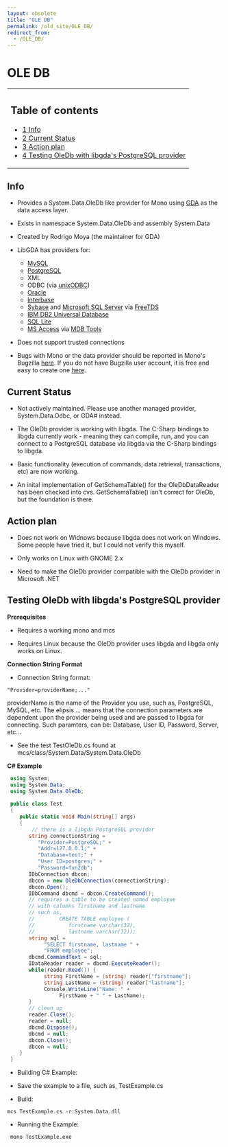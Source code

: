 ```yaml
---
layout: obsolete
title: "OLE DB"
permalink: /old_site/OLE_DB/
redirect_from:
  - /OLE_DB/
---
```


OLE DB
======

<table>
<col width="100%" />
<tbody>
<tr class="odd">
<td align="left"><h2>Table of contents</h2>
<ul>
<li><a href="#Info">1 Info</a></li>
<li><a href="#Current_Status">2 Current Status</a></li>
<li><a href="#Action_plan">3 Action plan</a></li>
<li><a href="#Testing_OleDb_with_libgda.27s_PostgreSQL_provider">4 Testing OleDb with libgda's PostgreSQL provider</a></li>
</ul></td>
</tr>
</tbody>
</table>

Info
----

-   Provides a System.Data.OleDb like provider for Mono using [GDA](http://www.gnome-db.org/) as the data access layer.

-   Exists in namespace System.Data.OleDb and assembly System.Data

-   Created by Rodrigo Moya (the maintainer for GDA)

-   LibGDA has providers for:
    -   [MySQL](http://www.mysql.com/)
    -   [PostgreSQL](http://www.postgresql.org/)
    -   XML
    -   ODBC (via [unixODBC](http://www.unixodbc.org/))
    -   [Oracle](http://www.oracle.com/)
    -   [Interbase](http://www.borland.com/products/downloads/download_interbase.html)
    -   [Sybase](http://www.sybase.com/downloads) and [Microsoft SQL Server](http://www.microsoft.com/sql/default.asp) via [FreeTDS](http://www.freetds.org/)
    -   [IBM DB2 Universal Database](http://www-3.ibm.com/software/data/db2/)
    -   [SQL Lite](http://www.hwaci.com/sw/sqlite/download.html)
    -   [MS Access](http://www.microsoft.com/office/access/default.asp) via [MDB Tools](http://mdbtools.sourceforge.net/)

-   Does not support trusted connections

-   Bugs with Mono or the data provider should be reported in Mono's Bugzilla [here](http://bugzilla.ximian.com/). If you do not have Bugzilla user account, it is free and easy to create one [here](http://bugzilla.ximian.com/createaccount.cgi).

Current Status
--------------

-   Not actively maintained. Please use another managed provider, System.Data.Odbc, or GDA\# instead.

-   The OleDb provider is working with libgda. The C-Sharp bindings to libgda currently work - meaning they can compile, run, and you can connect to a PostgreSQL database via libgda via the C-Sharp bindings to libgda.

-   Basic functionality (execution of commands, data retrieval, transactions, etc) are now working.

-   An inital implementation of GetSchemaTable() for the OleDbDataReader has been checked into cvs. GetSchemaTable() isn't correct for OleDb, but the foundation is there.

Action plan
-----------

-   Does not work on Widnows because libgda does not work on Windows. Some people have tried it, but I could not verify this myself.

-   Only works on Linux with GNOME 2.x

-   Need to make the OleDb provider compatible with the OleDb provider in Microsoft .NET

Testing OleDb with libgda's PostgreSQL provider
-----------------------------------------------

**Prerequisites**

-   Requires a working mono and mcs

-   Requires Linux because the OleDb provider uses libgda and libgda only works on Linux.

**Connection String Format**

-   Connection String format:

<!-- -->

    "Provider=providerName;..."

providerName is the name of the Provider you use, such as, PostgreSQL, MySQL, etc. The elipsis ... means that the connection parameters are dependent upon the provider being used and are passed to libgda for connecting. Such paramters, can be: Database, User ID, Password, Server, etc...

-   See the test TestOleDb.cs found at mcs/class/System.Data/System.Data.OleDb

**C\# Example**

``` csharp
 using System;
 using System.Data;
 using System.Data.OleDb;
 
 public class Test
 {
    public static void Main(string[] args)
    {
        // there is a libgda PostgreSQL provider
       string connectionString =
          "Provider=PostgreSQL;" +
          "Addr=127.0.0.1;" +
          "Database=test;" +
          "User ID=postgres;" +
          "Password=fun2db";
       IDbConnection dbcon;
       dbcon = new OleDbConnection(connectionString);
       dbcon.Open();
       IDbCommand dbcmd = dbcon.CreateCommand();
       // requires a table to be created named employee
       // with columns firstname and lastname
       // such as,
       //        CREATE TABLE employee (
       //           firstname varchar(32),
       //           lastname varchar(32));
       string sql =
            "SELECT firstname, lastname " +
            "FROM employee";
       dbcmd.CommandText = sql;
       IDataReader reader = dbcmd.ExecuteReader();
       while(reader.Read()) {
            string FirstName = (string) reader["firstname"];
            string LastName = (string) reader["lastname"];
            Console.WriteLine("Name: " +
                 FirstName + " " + LastName);
       }
       // clean up
       reader.Close();
       reader = null;
       dbcmd.Dispose();
       dbcmd = null;
       dbcon.Close();
       dbcon = null;
    }
 }
```

-   Building C\# Example:
-   Save the example to a file, such as, TestExample.cs

-   Build:

<!-- -->

    mcs TestExample.cs -r:System.Data.dll

-   Running the Example:

<!-- -->

     mono TestExample.exe 


